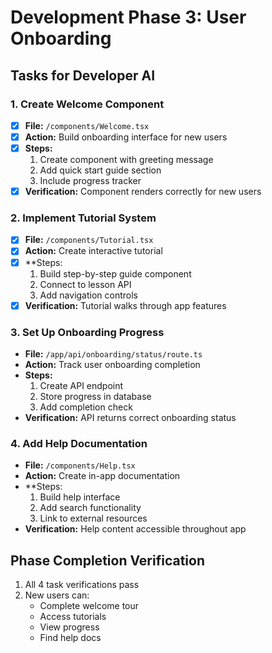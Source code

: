# Development Phase 3: User Onboarding

## Tasks for Developer AI

### 1. Create Welcome Component
- [x] **File:** `/components/Welcome.tsx`
- [x] **Action:** Build onboarding interface for new users
- [x] **Steps:**
  1. Create component with greeting message
  2. Add quick start guide section
  3. Include progress tracker
- [x] **Verification:** Component renders correctly for new users

### 2. Implement Tutorial System
- [x] **File:** `/components/Tutorial.tsx`
- [x] **Action:** Create interactive tutorial
- [x] **Steps:
  1. Build step-by-step guide component
  2. Connect to lesson API
  3. Add navigation controls
- [x] **Verification:** Tutorial walks through app features

### 3. Set Up Onboarding Progress
- **File:** `/app/api/onboarding/status/route.ts`
- **Action:** Track user onboarding completion
- **Steps:**
  1. Create API endpoint
  2. Store progress in database
  3. Add completion check
- **Verification:** API returns correct onboarding status

### 4. Add Help Documentation
- **File:** `/components/Help.tsx`
- **Action:** Create in-app documentation
- **Steps:
  1. Build help interface
  2. Add search functionality
  3. Link to external resources
- **Verification:** Help content accessible throughout app

## Phase Completion Verification
1. All 4 task verifications pass
2. New users can:
   - Complete welcome tour
   - Access tutorials
   - View progress
   - Find help docs